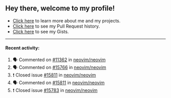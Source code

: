 ## Hey there, welcome to my profile!

- [Click here](https://seandewar.github.io/) to learn more about me and my projects.
- [Click here](https://github.com/search?p=1&q=author%3Aseandewar+is%3Apr) to see my Pull Request history.
- [Click here](https://gist.github.com/seandewar) to see my Gists.

---

#### Recent activity:

<!--START_SECTION:activity-->
1. 🗣 Commented on [#11362](https://github.com/neovim/neovim/issues/11362) in [neovim/neovim](https://github.com/neovim/neovim)
2. 🗣 Commented on [#15766](https://github.com/neovim/neovim/issues/15766) in [neovim/neovim](https://github.com/neovim/neovim)
3. ❗️ Closed issue [#15811](https://github.com/neovim/neovim/issues/15811) in [neovim/neovim](https://github.com/neovim/neovim)
4. 🗣 Commented on [#15811](https://github.com/neovim/neovim/issues/15811) in [neovim/neovim](https://github.com/neovim/neovim)
5. ❗️ Closed issue [#15783](https://github.com/neovim/neovim/issues/15783) in [neovim/neovim](https://github.com/neovim/neovim)
<!--END_SECTION:activity-->
